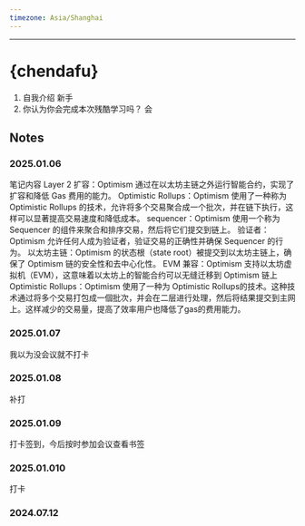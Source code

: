 ```yaml
---
timezone: Asia/Shanghai
---
```




---

# {chendafu}

1. 自我介绍
新手
2. 你认为你会完成本次残酷学习吗？
会
## Notes

<!-- Content_START -->

### 2025.01.06

笔记内容
Layer 2 扩容：Optimism 通过在以太坊主链之外运行智能合约，实现了扩容和降低 Gas 费用的能力。
Optimistic Rollups：Optimism 使用了一种称为 Optimistic Rollups 的技术，允许将多个交易聚合成一个批次，并在链下执行，这样可以显著提高交易速度和降低成本。
sequencer：Optimism 使用一个称为 Sequencer 的组件来聚合和排序交易，然后将它们提交到链上。
验证者：Optimism 允许任何人成为验证者，验证交易的正确性并确保 Sequencer 的行为。
以太坊主链：Optimism 的状态根（state root）被提交到以太坊主链上，确保了 Optimism 链的安全性和去中心化性。
EVM 兼容：Optimism 支持以太坊虚拟机（EVM），这意味着以太坊上的智能合约可以无缝迁移到 Optimism 链上
Optimistic Rollups：Optimism 使用了一种为 Optimistic Rollups的技术。这种技术通过将多个交易打包成一個批次，并会在二层进行处理，然后将结果提交到主网上。这样减少的交易量，提高了效率用户也降低了gas的费用能力。
### 2025.01.07
我以为没会议就不打卡
### 2025.01.08
补打
### 2025.01.09
打卡签到，今后按时参加会议查看书签
### 2025.01.010
打卡

### 2024.07.12

<!-- Content_END -->
